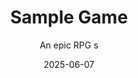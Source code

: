 ---
title: Sample Game
subtitle: An epic RPG s
date: 2025-06-07
time: 16:45
lastUpdated: 2025-06-09T15:57
content: An exciting RPG game. ![Screenshot](images/game1.png) [Play Now](https://example.com/sample_game)
---